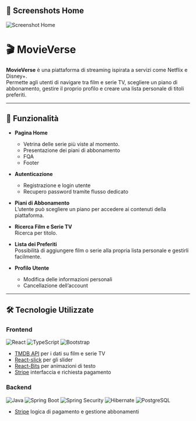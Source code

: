 ## 📸 Screenshots Home

![Screenshot Home](https://github.com/user-attachments/assets/8af33dd0-8ac6-44c6-a44c-e1301ec91d8b)




# 🎬 MovieVerse

**MovieVerse** è una piattaforma di streaming ispirata a servizi come Netflix e Disney+.  
Permette agli utenti di navigare tra film e serie TV, scegliere un piano di abbonamento, gestire il proprio profilo e creare una lista personale di titoli preferiti.

---

## 🚀 Funzionalità

- **Pagina Home**  
  - Vetrina delle serie più viste al momento.
  - Presentazione dei piani di abbonamento
  - FQA
  - Footer  

- **Autenticazione**  
  - Registrazione e login utente  
  - Recupero password tramite flusso dedicato  

- **Piani di Abbonamento**  
  L’utente può scegliere un piano per accedere ai contenuti della piattaforma.  

- **Ricerca Film e Serie TV**  
  Ricerca per titolo.  

- **Lista dei Preferiti**  
  Possibilità di aggiungere film o serie alla propria lista personale e gestirli facilmente.  

- **Profilo Utente**  
  - Modifica delle informazioni personali  
  - Cancellazione dell’account  

---

## 🛠️ Tecnologie Utilizzate

### Frontend
![React](https://img.shields.io/badge/React-20232A?style=for-the-badge&logo=react&logoColor=61DAFB)
![TypeScript](https://img.shields.io/badge/TypeScript-007ACC?style=for-the-badge&logo=typescript&logoColor=white)
![Bootstrap](https://img.shields.io/badge/Bootstrap-563D7C?style=for-the-badge&logo=bootstrap&logoColor=white)

- [TMDB API](https://developer.themoviedb.org/) per i dati su film e serie TV  
- [React-slick](https://react-slick.neostack.com/) per gli slider  
- [React-Bits](https://www.reactbits.dev) per animazioni di testo  
- [Stripe](https://stripe.com) interfaccia e richiesta pagamento  

### Backend
![Java](https://img.shields.io/badge/Java-ED8B00?style=for-the-badge&logo=openjdk&logoColor=white)
![Spring Boot](https://img.shields.io/badge/Spring%20Boot-6DB33F?style=for-the-badge&logo=springboot&logoColor=white)
![Spring Security](https://img.shields.io/badge/Spring%20Security-6DB33F?style=for-the-badge&logo=springsecurity&logoColor=white)
![Hibernate](https://img.shields.io/badge/Hibernate-59666C?style=for-the-badge&logo=hibernate&logoColor=white)
![PostgreSQL](https://img.shields.io/badge/PostgreSQL-316192?style=for-the-badge&logo=postgresql&logoColor=white)

- [Stripe](https://stripe.com) logica di pagamento e gestione abbonamenti
